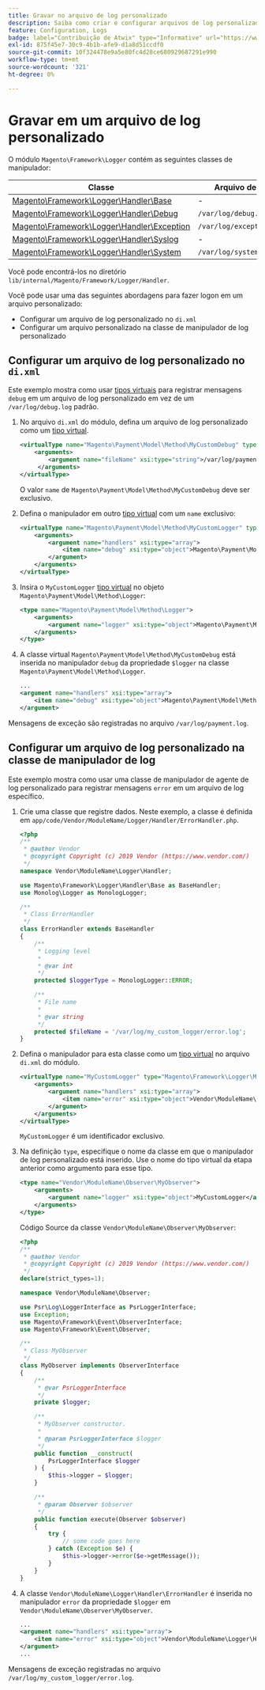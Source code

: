 ```yaml
---
title: Gravar no arquivo de log personalizado
description: Saiba como criar e configurar arquivos de log personalizados no Adobe Commerce. Descubra os manipuladores do agente de log e a implementação de log personalizada.
feature: Configuration, Logs
badge: label="Contribuição de Atwix" type="Informative" url="https://www.atwix.com/" tooltip="Atwix"
exl-id: 875f45e7-30c9-4b1b-afe9-d1a8d51ccdf0
source-git-commit: 10f324478e9a5e80fc4d28ce680929687291e990
workflow-type: tm+mt
source-wordcount: '321'
ht-degree: 0%

---
```


# Gravar em um arquivo de log personalizado

O módulo `Magento\Framework\Logger` contém as seguintes classes de manipulador:

| Classe | Arquivo de log |
| ----- | -------- |
| [Magento\Framework\Logger\Handler\Base][base] | - |
| [Magento\Framework\Logger\Handler\Debug][debug] | `/var/log/debug.log` |
| [Magento\Framework\Logger\Handler\Exception][exception] | `/var/log/exception.log` |
| [Magento\Framework\Logger\Handler\Syslog][syslog] | - |
| [Magento\Framework\Logger\Handler\System][system] | `/var/log/system.log` |

Você pode encontrá-los no diretório `lib/internal/Magento/Framework/Logger/Handler`.

Você pode usar uma das seguintes abordagens para fazer logon em um arquivo personalizado:

- Configurar um arquivo de log personalizado no `di.xml`
- Configurar um arquivo personalizado na classe de manipulador de log personalizado

## Configurar um arquivo de log personalizado no `di.xml`

Este exemplo mostra como usar [tipos virtuais](https://developer.adobe.com/commerce/php/development/build/dependency-injection-file/#virtual-types) para registrar mensagens `debug` em um arquivo de log personalizado em vez de um `/var/log/debug.log` padrão.

1. No arquivo `di.xml` do módulo, defina um arquivo de log personalizado como um [tipo virtual](https://developer.adobe.com/commerce/php/development/build/dependency-injection-file/#virtual-types).

   ```xml
   <virtualType name="Magento\Payment\Model\Method\MyCustomDebug" type="Magento\Framework\Logger\Handler\Base">
       <arguments>
           <argument name="fileName" xsi:type="string">/var/log/payment.log</argument>
        </arguments>
   </virtualType>
   ```

   O valor `name` de `Magento\Payment\Model\Method\MyCustomDebug` deve ser exclusivo.

1. Defina o manipulador em outro [tipo virtual](https://developer.adobe.com/commerce/php/development/build/dependency-injection-file/#virtual-types) com um `name` exclusivo:

   ```xml
   <virtualType name="Magento\Payment\Model\Method\MyCustomLogger" type="Magento\Framework\Logger\Monolog">
       <arguments>
           <argument name="handlers" xsi:type="array">
               <item name="debug" xsi:type="object">Magento\Payment\Model\Method\MyCustomDebug</item>
           </argument>
       </arguments>
   </virtualType>
   ```

1. Insira o `MyCustomLogger` [tipo virtual](https://developer.adobe.com/commerce/php/development/build/dependency-injection-file/#virtual-types) no objeto `Magento\Payment\Model\Method\Logger`:

   ```xml
   <type name="Magento\Payment\Model\Method\Logger">
       <arguments>
           <argument name="logger" xsi:type="object">Magento\Payment\Model\Method\MyCustomLogger</argument>
       </arguments>
   </type>
   ```

1. A classe virtual `Magento\Payment\Model\Method\MyCustomDebug` está inserida no manipulador `debug` da propriedade `$logger` na classe `Magento\Payment\Model\Method\Logger`.

   ```xml
   ...
   <argument name="handlers" xsi:type="array">
       <item name="debug" xsi:type="object">Magento\Payment\Model\Method\MyCustomDebug</item>
   </argument>
   ```

Mensagens de exceção são registradas no arquivo `/var/log/payment.log`.

## Configurar um arquivo de log personalizado na classe de manipulador de log

Este exemplo mostra como usar uma classe de manipulador de agente de log personalizado para registrar mensagens `error` em um arquivo de log específico.

1. Crie uma classe que registre dados. Neste exemplo, a classe é definida em `app/code/Vendor/ModuleName/Logger/Handler/ErrorHandler.php`.

   ```php
   <?php
   /**
    * @author Vendor
    * @copyright Copyright (c) 2019 Vendor (https://www.vendor.com/)
    */
   namespace Vendor\ModuleName\Logger\Handler;
   
   use Magento\Framework\Logger\Handler\Base as BaseHandler;
   use Monolog\Logger as MonologLogger;
   
   /**
    * Class ErrorHandler
    */
   class ErrorHandler extends BaseHandler
   {
       /**
        * Logging level
        *
        * @var int
        */
       protected $loggerType = MonologLogger::ERROR;
   
       /**
        * File name
        *
        * @var string
        */
       protected $fileName = '/var/log/my_custom_logger/error.log';
   }
   ```

1. Defina o manipulador para esta classe como um [tipo virtual](https://developer.adobe.com/commerce/php/development/build/dependency-injection-file/#virtual-types) no arquivo `di.xml` do módulo.

   ```xml
   <virtualType name="MyCustomLogger" type="Magento\Framework\Logger\Monolog">
       <arguments>
           <argument name="handlers" xsi:type="array">
               <item name="error" xsi:type="object">Vendor\ModuleName\Logger\Handler\ErrorHandler</item>
           </argument>
       </arguments>
   </virtualType>
   ```

   `MyCustomLogger` é um identificador exclusivo.

1. Na definição `type`, especifique o nome da classe em que o manipulador de log personalizado está inserido. Use o nome do tipo virtual da etapa anterior como argumento para esse tipo.

   ```xml
   <type name="Vendor\ModuleName\Observer\MyObserver">
       <arguments>
           <argument name="logger" xsi:type="object">MyCustomLogger</argument>
       </arguments>
   </type>
   ```

   Código Source da classe `Vendor\ModuleName\Observer\MyObserver`:

   ```php
   <?php
   /**
    * @author Vendor
    * @copyright Copyright (c) 2019 Vendor (https://www.vendor.com/)
    */
   declare(strict_types=1);
   
   namespace Vendor\ModuleName\Observer;
   
   use Psr\Log\LoggerInterface as PsrLoggerInterface;
   use Exception;
   use Magento\Framework\Event\ObserverInterface;
   use Magento\Framework\Event\Observer;
   
   /**
    * Class MyObserver
    */
   class MyObserver implements ObserverInterface
   {
       /**
        * @var PsrLoggerInterface
        */
       private $logger;
   
       /**
        * MyObserver constructor.
        *
        * @param PsrLoggerInterface $logger
        */
       public function __construct(
           PsrLoggerInterface $logger
       ) {
           $this->logger = $logger;
       }
   
       /**
        * @param Observer $observer
        */
       public function execute(Observer $observer)
       {
           try {
               // some code goes here
           } catch (Exception $e) {
               $this->logger->error($e->getMessage());
           }
       }
   }
   ```

1. A classe `Vendor\ModuleName\Logger\Handler\ErrorHandler` é inserida no manipulador `error` da propriedade `$logger` em `Vendor\ModuleName\Observer\MyObserver`.

   ```xml
   ...
   <argument name="handlers" xsi:type="array">
       <item name="error" xsi:type="object">Vendor\ModuleName\Logger\Handler\ErrorHandler</item>
   </argument>
   ...
   ```

Mensagens de exceção registradas no arquivo `/var/log/my_custom_logger/error.log`.

<!-- link definitions -->

[base]: https://github.com/magento/magento2/blob/2.4/lib/internal/Magento/Framework/Logger/Handler/Base.php
[debug]: https://github.com/magento/magento2/blob/2.4/lib/internal/Magento/Framework/Logger/Handler/Debug.php
[exception]: https://github.com/magento/magento2/blob/2.4/lib/internal/Magento/Framework/Logger/Handler/Exception.php
[syslog]: https://github.com/magento/magento2/blob/2.4/lib/internal/Magento/Framework/Logger/Handler/Syslog.php
[system]: https://github.com/magento/magento2/blob/2.4/lib/internal/Magento/Framework/Logger/Handler/System.php

